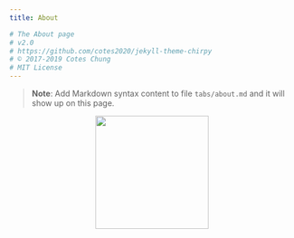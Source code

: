 ```yaml
---
title: About

# The About page
# v2.0
# https://github.com/cotes2020/jekyll-theme-chirpy
# © 2017-2019 Cotes Chung
# MIT License
---
```


> **Note**: Add Markdown syntax content to file `tabs/about.md` and it will show up on this page.

<p align="center">
<img src ="https://github.com/GameDev-One/GameDevone/blob/master/assets/img/about/aboutme.png?raw=true" class="center" width="200">
</p>